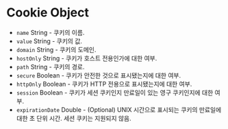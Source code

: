 # Cookie Object

* `name` String - 쿠키의 이름.
* `value` String - 쿠키의 값.
* `domain` String - 쿠키의 도메인.
* `hostOnly` String - 쿠키가 호스트 전용인가에 대한 여부.
* `path` String - 쿠키의 경로.
* `secure` Boolean - 쿠키가 안전한 것으로 표시됐는지에 대한 여부.
* `httpOnly` Boolean - 쿠키가 HTTP 전용으로 표시됐는지에 대한 여부.
* `session` Boolean - 쿠키가 세션 쿠키인지 만료일이 있는 영구 쿠키인지에 대한
  여부.
* `expirationDate` Double - (Optional) UNIX 시간으로 표시되는 쿠키의 만료일에
  대한 초 단위 시간. 세션 쿠키는 지원되지 않음.
